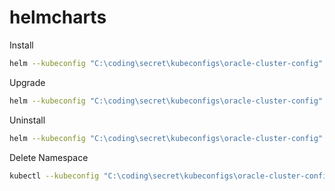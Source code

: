 # helmcharts

Install

```bash
helm --kubeconfig "C:\coding\secret\kubeconfigs\oracle-cluster-config" install paperless .\ --namespace paperless --create-namespace
```

Upgrade

```bash
helm --kubeconfig "C:\coding\secret\kubeconfigs\oracle-cluster-config" upgrade paperless .\ --namespace paperless      
```

Uninstall

```bash
helm --kubeconfig "C:\coding\secret\kubeconfigs\oracle-cluster-config" uninstall paperless --namespace paperless
```

Delete Namespace

```bash
kubectl --kubeconfig "C:\coding\secret\kubeconfigs\oracle-cluster-config" delete namespace paperless
```